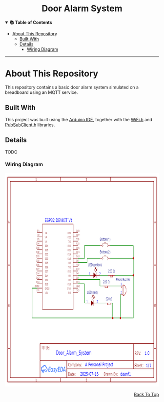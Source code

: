 <!-- Navigable Item -->
<a id="readme-top"></a>

<!-- General Information -->
<div align="center">
  <h1 align="center">Door Alarm System</h1>
</div>

<!-- Table Of Contents -->
<details open>
 <summary><strong>📚 Table of Contents</strong></summary>
  
- [About This Repository](#about-this-repository)<br>
   - [Built With](#built-with)<br>
   - [Details](#details)<br>
      - [Wiring Diagram](#wiring-diagram)<br>
</details>

<!-- Divider -->
___

<!-- About This Repository -->
# About This Repository
This repository contains a basic door alarm system simulated on a breadboard using an MQTT service.

<!-- Built With -->
## Built With
This project was built using the [Arduino IDE](https://www.arduino.cc/en/software/), together with the [WiFi.h](https://github.com/arduino-libraries/WiFi/tree/master) and [PubSubClient.h](https://github.com/knolleary/pubsubclient) libraries.

<!-- Details -->
## Details
TODO

### Wiring Diagram
<div align="center">
    <img height="700" width="700" src="https://github.com/DaanF1/Door_Alarm_System/blob/main/Schematic_Door_Alarm_System.png"/>
</div>

<!-- Back To Top -->
<p align="right"><a href="#readme-top">Back To Top</a></p>
